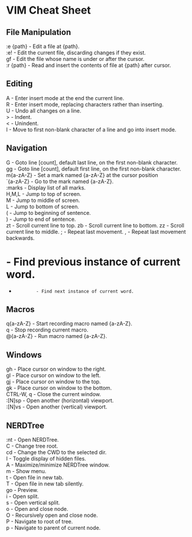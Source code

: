 # VIM Cheat Sheet

## File Manipulation

\:e {path}     - Edit a file at {path}.  
\:e!           - Edit the current file, discarding changes if they exist.  
gf            - Edit the file whose name is under or after the cursor.  
\:r {path}     - Read and insert the contents of file at {path} after cursor.  

## Editing

A             - Enter insert mode at the end the current line.  
R             - Enter insert mode, replacing characters rather than inserting.  
U             - Undo all changes on a line.  
&gt;          - Indent.  
&lt;          - Unindent.  
I             - Move to first non-blank character of a line and go into insert mode.  

## Navigation

G             - Goto line [count], default last line, on the first non-blank character.  
gg            - Goto line [count], default first line, on the first non-blank character.  
m{a-zA-Z}     - Set a mark named {a-zA-Z} at the cursor position  
\`{a-zA-Z}    - Go to the mark named {a-zA-Z}.  
\:marks       - Display list of all marks.  
H,M,L         - Jump to top of screen.  
M             - Jump to middle of screen.  
L             - Jump to bottom of screen.  
(             - Jump to beginning of sentence.  
)             - Jump to end of sentence.  
zt            - Scroll current line to top. 
zb            - Scroll current line to bottom. 
zz            - Scroll current line to middle. 
;             - Repeat last movement. 
,             - Repeat last movement backwards. 
#             - Find previous instance of current word. 
*             - Find next instance of current word. 

## Macros

q{a-zA-Z}     - Start recording macro named {a-zA-Z}.  
q             - Stop recording current macro.  
@{a-zA-Z}     - Run macro named {a-zA-Z}.  


## Windows 

gh            - Place cursor on window to the right.  
gl            - Place cursor on window to the left.  
gj            - Place cursor on window to the top.  
gk            - Place cursor on window to the bottom.  
CTRL-W, q     - Close the current window.  
\:[N]sp       - Open another (horizontal) viewport.  
\:[N]vs       - Open another (vertical) viewport. 

## NERDTree

\:nt           - Open NERDTree.  
C             - Change tree root.  
cd            - Change the CWD to the selected dir.  
I             - Toggle display of hidden files.  
A             - Maximize/minimize NERDTree window.  
m             - Show menu.  
t             - Open file in new tab.  
T             - Open file in new tab silently.  
go            - Preview.  
i             - Open split.  
s             - Open vertical split.  
o             - Open and close node.  
O             - Recursively open and close node.  
P             - Navigate to root of tree.  
p             - Navigate to parent of current node.  

